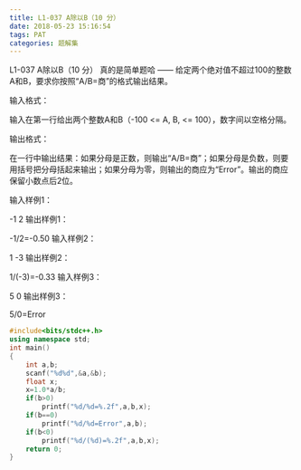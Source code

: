 ```yaml
---
title: L1-037 A除以B（10 分）
date: 2018-05-23 15:16:54
tags: PAT
categories: 题解集
---
```


L1-037 A除以B（10 分）
真的是简单题哈 —— 给定两个绝对值不超过100的整数A和B，要求你按照“A/B=商”的格式输出结果。

输入格式：

输入在第一行给出两个整数A和B（-100 <= A, B, <= 100），数字间以空格分隔。

输出格式：

在一行中输出结果：如果分母是正数，则输出“A/B=商”；如果分母是负数，则要用括号把分母括起来输出；如果分母为零，则输出的商应为“Error”。输出的商应保留小数点后2位。

输入样例1：

-1 2
输出样例1：

-1/2=-0.50
输入样例2：

1 -3
输出样例2：

1/(-3)=-0.33
输入样例3：

5 0
输出样例3：

5/0=Error

```cpp
#include<bits/stdc++.h>
using namespace std;
int main()
{
    int a,b;
    scanf("%d%d",&a,&b);
    float x;
    x=1.0*a/b;
    if(b>0)
        printf("%d/%d=%.2f",a,b,x);
    if(b==0)
        printf("%d/%d=Error",a,b);
    if(b<0)
        printf("%d/(%d)=%.2f",a,b,x);
    return 0;
}

```